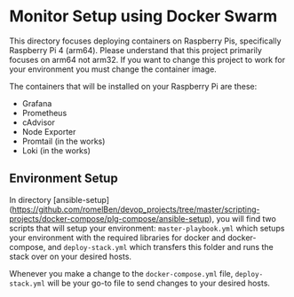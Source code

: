 # Monitor Setup using Docker Swarm
This directory focuses deploying containers on Raspberry Pis, specifically Raspberry Pi 4 (arm64).
Please understand that this project primarily focuses on arm64 not arm32. If you want to change
this project to work for your environment you must change the container image.

The containers that will be installed on your Raspberry Pi are these:

- Grafana
- Prometheus
- cAdvisor
- Node Exporter
- Promtail (in the works)
- Loki (in the works)

## Environment Setup
In directory [ansible-setup] (https://github.com/romelBen/devop_projects/tree/master/scripting-projects/docker-compose/plg-compose/ansible-setup), you will find two scripts that will setup your environment:
`master-playbook.yml` which setups your environment with the required libraries for docker and docker-compose, and `deploy-stack.yml` which transfers this folder and runs the stack over on your desired hosts.

Whenever you make a change to the `docker-compose.yml` file, `deploy-stack.yml` will be your go-to file
to send changes to your desired hosts.